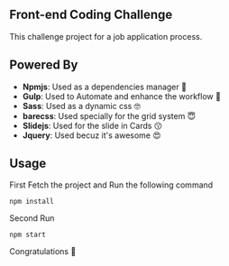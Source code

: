 ## Front-end Coding Challenge

This challenge project for a job application process.

## Powered By

* **Npmjs**: Used as a dependencies manager  😤
* **Gulp**: Used to Automate and enhance the workflow  🤔
* **Sass**: Used as a dynamic css  🤓
* **barecss**: Used specially for the grid system  😇
* **Slidejs**: Used for the slide in Cards  😗
* **Jquery**: Used becuz it's awesome  😍

## Usage

First Fetch the project and Run the following command

```
npm install
```

Second Run

```
npm start
```

Congratulations 🎉

